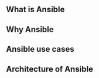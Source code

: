 <h2>What is Ansible</h2>
<h2>Why Ansible</h2>
<h2>Ansible use cases</h2>
<h2>Architecture of Ansible</h2>
